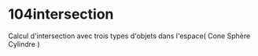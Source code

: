 # 104intersection
Calcul d'intersection avec trois types d'objets dans l'espace( Cone Sphère Cylindre )
